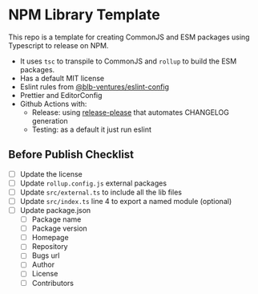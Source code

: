 # NPM Library Template

This repo is a template for creating CommonJS and ESM packages using Typescript to release on NPM.

- It uses `tsc` to transpile to CommonJS and `rollup` to build the ESM packages.
- Has a default MIT license
- Eslint rules from [@blb-ventures/eslint-config](https://github.com/blb-ventures/eslint-config)
- Prettier and EditorConfig
- Github Actions with:
  - Release: using [release-please](https://github.com/googleapis/release-please) that automates CHANGELOG generation
  - Testing: as a default it just run eslint

## Before Publish Checklist

- [ ] Update the license
- [ ] Update `rollup.config.js` external packages
- [ ] Update `src/external.ts` to include all the lib files
- [ ] Update `src/index.ts` line 4 to export a named module (optional)
- [ ] Update package.json
  - [ ] Package name
  - [ ] Package version
  - [ ] Homepage
  - [ ] Repository
  - [ ] Bugs url
  - [ ] Author
  - [ ] License
  - [ ] Contributors
